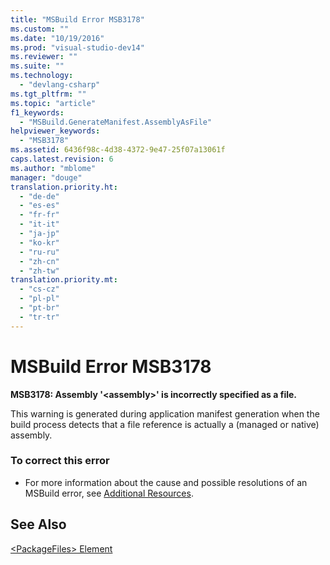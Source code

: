 ```yaml
---
title: "MSBuild Error MSB3178"
ms.custom: ""
ms.date: "10/19/2016"
ms.prod: "visual-studio-dev14"
ms.reviewer: ""
ms.suite: ""
ms.technology: 
  - "devlang-csharp"
ms.tgt_pltfrm: ""
ms.topic: "article"
f1_keywords: 
  - "MSBuild.GenerateManifest.AssemblyAsFile"
helpviewer_keywords: 
  - "MSB3178"
ms.assetid: 6436f98c-4d38-4372-9e47-25f07a13061f
caps.latest.revision: 6
ms.author: "mblome"
manager: "douge"
translation.priority.ht: 
  - "de-de"
  - "es-es"
  - "fr-fr"
  - "it-it"
  - "ja-jp"
  - "ko-kr"
  - "ru-ru"
  - "zh-cn"
  - "zh-tw"
translation.priority.mt: 
  - "cs-cz"
  - "pl-pl"
  - "pt-br"
  - "tr-tr"
---
```

# MSBuild Error MSB3178
**MSB3178: Assembly '\<assembly>' is incorrectly specified as a file.**  
  
 This warning is generated during application manifest generation when the build process detects that a file reference is actually a (managed or native) assembly.  
  
### To correct this error  
  
-   For more information about the cause and possible resolutions of an MSBuild error, see [Additional Resources](../msbuild/additional-msbuild-resources.md).  
  
## See Also  
 [\<PackageFiles> Element](../deployment/-packagefiles--element--bootstrapper-.md)